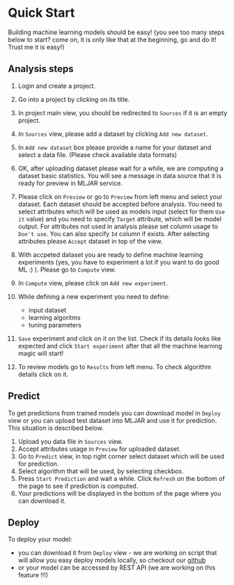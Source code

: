 # Quick Start

Building machine learning models should be easy! (you see too many steps below to start? come on, it is only like that at the beginning, go and do it! Trust me it is easy!)

## Analysis steps

 1. Login and create a project.
 2. Go into a project by clicking on its title.
 3. In project main view, you should be redirected to `Sources` if it is an empty project.
 4. In `Sources` view, please add a dataset by clicking `Add new dataset`.
 5. In `Add new dataset` box please provide a name for your dataset and select a data file. (Please check available data formats)
 6. OK, after uploading dataset please wait for a while, we are computing a dataset basic statistics. You will see a message in data source that it is ready for preview in MLJAR service.
 7. Please click on `Preview` or go to `Preview` from left menu and select your dataset. Each dataset should be accepted before analysis. You need to select attributes which will be used as models input (select for them `Use it` value) and you need to specify `Target` attribute, which will be model output. For attributes not used in analysis please set column usage to `Don't use`. You can also specify `Id` column if exists. After selecting attributes please `Accept` dataset in top of the view.
 8. With accpeted dataset you are ready to define machine learning experiments (yes, you have to experiment a lot if you want to do good ML :) ). Please go to `Compute` view.
 9. In `Compute` view, please click on `Add new experiment`.
 10. While defining a new experiment you need to define:
      * input dataset
      * learning algoritms
      * tuning parameters

 11. `Save` experiment and click on it on the list. Check if its details looks like expected and click `Start experiment` after that all the machine learning magic will start!
 12. To review models go to `Results` from left menu. To check algorithm details click on it.


## Predict

To get predictions from trained models you can download model in `Deploy` view or you can upload test dataset into MLJAR and use it for prediction. This situation is described below.

 1. Upload you data file in `Sources` view.
 2. Accept attributes usage in `Preview` for uploaded dataset.
 3. Go to `Predict` view, in top right corner select dataset which will be used for prediction.
 4. Select algorithm that will be used, by selecting checkbox.
 5. Press `Start Prediction` and wait a while. Click `Refresh` on the bottom of the page to see if prediction is computed.
 6. Your predictions will be displayed in the bottom of the page where you can download it.

## Deploy

To deploy your model:

 - you can download it from `Deploy` view - we are working on script that will allow you easy deploy models locally, so checkout our [github](https://github.com/mljar)
 - or your model can be accessed by REST API (we are working on this feature !!!)
